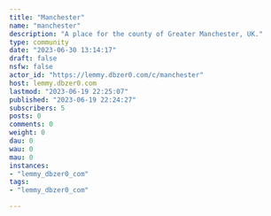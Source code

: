 ```yaml
---
title: "Manchester" 
name: "manchester"
description: "A place for the county of Greater Manchester, UK."
type: community
date: "2023-06-30 13:14:17"
draft: false
nsfw: false
actor_id: "https://lemmy.dbzer0.com/c/manchester"
host: lemmy.dbzer0.com
lastmod: "2023-06-19 22:25:07"
published: "2023-06-19 22:24:27"
subscribers: 5
posts: 0
comments: 0
weight: 0
dau: 0
wau: 0
mau: 0
instances:
- "lemmy_dbzer0_com"
tags: 
- "lemmy_dbzer0_com"

---
```

